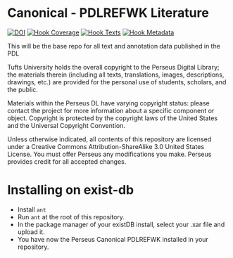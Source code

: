 Canonical - PDLREFWK Literature
=========

[![DOI](https://zenodo.org/badge/56595003.svg)](https://zenodo.org/badge/latestdoi/56595003)
[![Hook Coverage](http://ci.perseids.org/api/hook/v2.0/badges/PerseusDL/canonical-pdlrefwk/coverage.svg)](http://ci.perseids.org/repo/PerseusDL/canonical-pdlrefwk)
[![Hook Texts](http://ci.perseids.org/api/hook/v2.0/badges/PerseusDL/canonical-pdlrefwk/texts.svg)](http://ci.perseids.org/repo/PerseusDL/canonical-pdlrefwk)
[![Hook Metadata](http://ci.perseids.org/api/hook/v2.0/badges/PerseusDL/canonical-pdlrefwk/metadata.svg)](http://ci.perseids.org/repo/PerseusDL/canonical-pdlrefwk)

This will be the base repo for all text and annotation data published in the PDL

Tufts University holds the overall copyright to the Perseus Digital Library; the materials therein 
(including all texts, translations, images, descriptions, drawings, etc.) are provided for the 
personal use of students, scholars, and the public. 

Materials within the Perseus DL have varying copyright status: please contact the project for more information 
about a specific component or object.  Copyright is protected by the copyright laws of the United States and 
the Universal Copyright Convention. 

Unless otherwise indicated, all contents of this repository are licensed under a 
Creative Commons Attribution-ShareAlike 3.0 United States License. You must  offer Perseus
any modifications you make. Perseus provides credit for all accepted changes.

# Installing on exist-db

- Install `ant`
- Run `ant` at the root of this repository.
- In the package manager of your existDB install, select your .xar file and upload it.
- You have now the Perseus Canonical PDLREFWK installed in your repository.